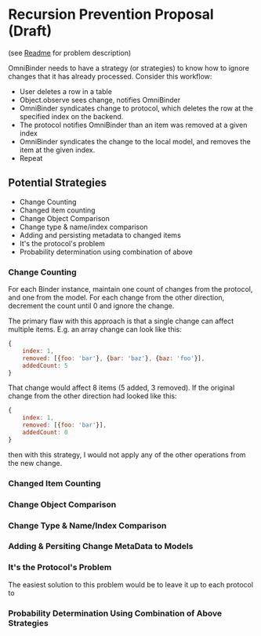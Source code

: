 # Recursion Prevention Proposal (Draft)

(see [Readme](../README.md) for problem description)

OmniBinder needs to have a strategy (or strategies)
to know how to ignore changes that it has already
processed. Consider this workflow:

 * User deletes a row in a table
 * Object.observe sees change, notifies OmniBinder
 * OmniBinder syndicates change to protocol, which
	deletes the row at the specified index on
	the backend.
 * The protocol notifies OmniBinder than an item
 	was removed at a given index
 * OmniBinder syndicates the change to the local
 	model, and removes the item at the given
	index.
 * Repeat

## Potential Strategies

 * Change Counting
 * Changed item counting
 * Change Object Comparison
 * Change type & name/index comparison
 * Adding and persisting metadata to changed items
 * It's the protocol's problem
 * Probability determination using combination of above

### Change Counting

For each Binder instance, maintain one count of changes
from the protocol, and one from the model. For each change
from the other direction, decrement the count until 0 and
ignore the change.

The primary flaw with this approach is that a single change
can affect multiple items. E.g. an array change can look
like this:

```javascript
{
	index: 1,
	removed: [{foo: 'bar'}, {bar: 'baz'}, {baz: 'foo'}],
	addedCount: 5
}
```

That change would affect 8 items (5 added, 3 removed). If the
original change from the other direction had looked like this:

```javascript
{
	index: 1,
	removed: [{foo: 'bar'}],
	addedCount: 0
}
```

then with this strategy, I would not apply any of the other operations
from the new change.

### Changed Item Counting

### Change Object Comparison

### Change Type & Name/Index Comparison

### Adding & Persiting Change MetaData to Models

### It's the Protocol's Problem

The easiest solution to this problem would be to leave
it up to each protocol to

### Probability Determination Using Combination of Above Strategies


